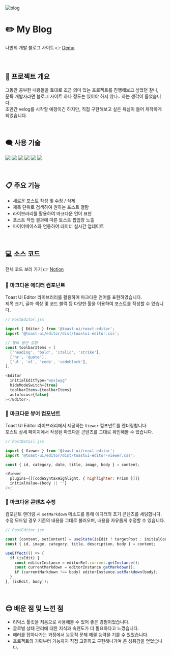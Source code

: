 ![blog](https://user-images.githubusercontent.com/110226567/219267513-bf2ba964-d65a-45ef-8996-88942cd60e8a.png)

# ✏️ My Blog

나만의 개발 블로그 사이트 👉 [Demo](https://jone-dev-blog.netlify.app)

<br />

## 📢 프로젝트 개요

그동안 공부한 내용들을 토대로 조금 의미 있는 프로젝트를 진행해보고 싶었던 찰나,<br />
문득 개발자라면 블로그 사이트 하나 정도는 있어야 하지 않나.. 하는 생각이 들었습니다.<br />
조만간 velog를 시작할 예정이긴 하지만, 직접 구현해보고 싶은 욕심이 들어 제작하게 되었습니다.

<br />

## 🗨️ 사용 기술

<p>
  <img src="https://img.shields.io/badge/React-61DAFB?style=flat-square&logo=React&logoColor=black"/>
  <img src="https://img.shields.io/badge/React Router-CA4245?style=flat-square&logo=ReactRouter&logoColor=white"/>
  <img src="https://img.shields.io/badge/React Query-FF4154?style=flat-square&logo=ReactQuery&logoColor=white"/>
  <img src="https://img.shields.io/badge/Redux Toolkit-764ABC?style=flat-square&logo=Redux&logoColor=white"/>
  <img src="https://img.shields.io/badge/PostCSS-DD3A0A?style=flat-square&logo=PostCSS&logoColor=white"/>
  <img src="https://img.shields.io/badge/Firebase-FFCA28?style=flat-square&logo=Firebase&logoColor=white"/>
</p>

<br />

## 📋 주요 기능

- 새로운 포스트 작성 및 수정 / 삭제
- 제목 단위로 검색하여 원하는 포스트 열람
- 라이브러리를 활용하여 마크다운 언어 표현
- 포스트 작업 결과에 따른 토스트 팝업창 노출
- 파이어베이스와 연동하여 데이터 실시간 업데이트

<br />

## 💻 소스 코드

전체 코드 보러 가기 👉 [Notion](https://www.notion.so/imjone/Blog-1069c963a9d646368e3415bff6739ac7?pvs=4)

### 📍 마크다운 에디터 컴포넌트

Toast UI Editor 라이브러리를 활용하여 마크다운 언어를 표현하였습니다.<br />
제목 크기, 글자 색상 및 코드 블럭 등 다양한 툴을 이용하여 포스트를 작성할 수 있습니다.

```javascript
// PostEditor.jsx

import { Editor } from '@toast-ui/react-editor';
import '@toast-ui/editor/dist/toastui-editor.css';

// 툴바 옵션 설정
const toolbarItems = [
  ['heading', 'bold', 'italic', 'strike'],
  ['hr', 'quote'],
  ['ul', 'ol', 'code', 'codeblock'],
];

<Editor
  initialEditType="wysiwyg"
  hideModeSwitch={true}
  toolbarItems={toolbarItems}
  autofocus={false}
></Editor>;
```

### 📍 마크다운 뷰어 컴포넌트

Toast UI Editor 라이브러리에서 제공하는 `Viewer` 컴포넌트를 렌더링합니다.<br />
포스트 상세 페이지에서 작성된 마크다운 콘텐츠를 그대로 확인해볼 수 있습니다.

```javascript
// PostDetail.jsx

import { Viewer } from '@toast-ui/react-editor';
import '@toast-ui/editor/dist/toastui-editor-viewer.css';

const { id, category, date, title, image, body } = content;

<Viewer
  plugins={[[codeSyntaxHighlight, { highlighter: Prism }]]}
  initialValue={body || ''}
/>;
```

### 📍 마크다운 콘텐츠 수정

컴포넌트 렌더링 시 `setMarkdown` 메소드를 통해 에디터의 초기 콘텐츠를 세팅합니다.<br />
수정 모드일 경우 기존의 내용을 그대로 불러오며, 내용을 자유롭게 수정할 수 있습니다.

```javascript
// PostEditor.jsx

const [content, setContent] = useState(isEdit ? targetPost : initialContent);
const { id, image, category, title, description, body } = content;

useEffect(() => {
  if (isEdit) {
    const editorInstance = editorRef.current.getInstance();
    const currentMarkdown = editorInstance.getMarkdown();
    if (currentMarkdown !== body) editorInstance.setMarkdown(body);
  }
}, [isEdit, body]);
```

<br />

## 😊 배운 점 및 느낀 점

- 리덕스 툴킷을 처음으로 사용해볼 수 있어 좋은 경험이었습니다.
- 글로벌 상태 관리에 대한 지식과 숙련도가 더 필요하다고 느꼈습니다.
- 에러를 잡아나가는 과정에서 능동적 문제 해결 능력을 기를 수 있었습니다.
- 프로젝트의 기획부터 기능까지 직접 고민하고 구현해나가며 큰 성취감을 얻었습니다.
